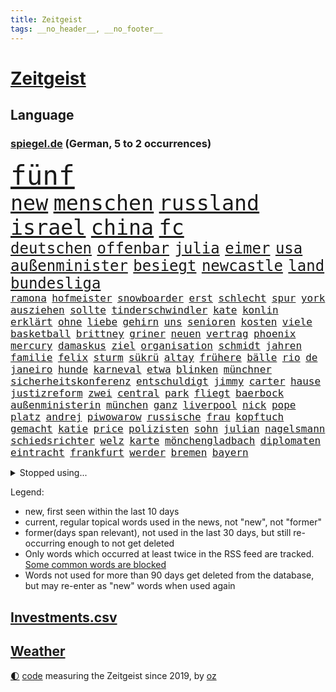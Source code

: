 ```yaml
---
title: Zeitgeist
tags: __no_header__, __no_footer__
---
```


# [Zeitgeist](https://oliz.io/zeitgeist/)

## Language

<h3><a href="https://www.spiegel.de" target="_blank">spiegel.de</a> (German, 5 to 2 occurrences)</h3>
<p style="font-family:monospace">
<span style="font-size:32pt"><a href="news_links.html#fünf" class="current">fünf</a></span>
<br>
<span style="font-size:25pt"><a href="news_links.html#new" class="current">new</a></span>
<span style="font-size:25pt"><a href="news_links.html#menschen" class="current">menschen</a></span>
<span style="font-size:25pt"><a href="news_links.html#russland" class="current">russland</a></span>
<span style="font-size:25pt"><a href="news_links.html#israel" class="current">israel</a></span>
<span style="font-size:25pt"><a href="news_links.html#china" class="current">china</a></span>
<span style="font-size:25pt"><a href="news_links.html#fc" class="current">fc</a></span>
<br>
<span style="font-size:18pt"><a href="news_links.html#deutschen" class="current">deutschen</a></span>
<span style="font-size:18pt"><a href="news_links.html#offenbar" class="current">offenbar</a></span>
<span style="font-size:18pt"><a href="news_links.html#julia" class="current">julia</a></span>
<span style="font-size:18pt"><a href="news_links.html#eimer" class="new">eimer</a></span>
<span style="font-size:18pt"><a href="news_links.html#usa" class="current">usa</a></span>
<span style="font-size:18pt"><a href="news_links.html#außenminister" class="current">außenminister</a></span>
<span style="font-size:18pt"><a href="news_links.html#besiegt" class="current">besiegt</a></span>
<span style="font-size:18pt"><a href="news_links.html#newcastle" class="current">newcastle</a></span>
<span style="font-size:18pt"><a href="news_links.html#land" class="current">land</a></span>
<span style="font-size:18pt"><a href="news_links.html#bundesliga" class="current">bundesliga</a></span>
<br>
<span style="font-size:12pt"><a href="news_links.html#ramona" class="current">ramona</a></span>
<span style="font-size:12pt"><a href="news_links.html#hofmeister" class="new">hofmeister</a></span>
<span style="font-size:12pt"><a href="news_links.html#snowboarder" class="new">snowboarder</a></span>
<span style="font-size:12pt"><a href="news_links.html#erst" class="current">erst</a></span>
<span style="font-size:12pt"><a href="news_links.html#schlecht" class="current">schlecht</a></span>
<span style="font-size:12pt"><a href="news_links.html#spur" class="current">spur</a></span>
<span style="font-size:12pt"><a href="news_links.html#york" class="current">york</a></span>
<span style="font-size:12pt"><a href="news_links.html#ausziehen" class="new">ausziehen</a></span>
<span style="font-size:12pt"><a href="news_links.html#sollte" class="current">sollte</a></span>
<span style="font-size:12pt"><a href="news_links.html#tinderschwindler" class="new">tinderschwindler</a></span>
<span style="font-size:12pt"><a href="news_links.html#kate" class="current">kate</a></span>
<span style="font-size:12pt"><a href="news_links.html#konlin" class="new">konlin</a></span>
<span style="font-size:12pt"><a href="news_links.html#erklärt" class="current">erklärt</a></span>
<span style="font-size:12pt"><a href="news_links.html#ohne" class="current">ohne</a></span>
<span style="font-size:12pt"><a href="news_links.html#liebe" class="current">liebe</a></span>
<span style="font-size:12pt"><a href="news_links.html#gehirn" class="current">gehirn</a></span>
<span style="font-size:12pt"><a href="news_links.html#uns" class="current">uns</a></span>
<span style="font-size:12pt"><a href="news_links.html#senioren" class="current">senioren</a></span>
<span style="font-size:12pt"><a href="news_links.html#kosten" class="current">kosten</a></span>
<span style="font-size:12pt"><a href="news_links.html#viele" class="current">viele</a></span>
<span style="font-size:12pt"><a href="news_links.html#basketball" class="new">basketball</a></span>
<span style="font-size:12pt"><a href="news_links.html#brittney" class="current">brittney</a></span>
<span style="font-size:12pt"><a href="news_links.html#griner" class="current">griner</a></span>
<span style="font-size:12pt"><a href="news_links.html#neuen" class="current">neuen</a></span>
<span style="font-size:12pt"><a href="news_links.html#vertrag" class="current">vertrag</a></span>
<span style="font-size:12pt"><a href="news_links.html#phoenix" class="current">phoenix</a></span>
<span style="font-size:12pt"><a href="news_links.html#mercury" class="new">mercury</a></span>
<span style="font-size:12pt"><a href="news_links.html#damaskus" class="new">damaskus</a></span>
<span style="font-size:12pt"><a href="news_links.html#ziel" class="current">ziel</a></span>
<span style="font-size:12pt"><a href="news_links.html#organisation" class="current">organisation</a></span>
<span style="font-size:12pt"><a href="news_links.html#schmidt" class="current">schmidt</a></span>
<span style="font-size:12pt"><a href="news_links.html#jahren" class="current">jahren</a></span>
<span style="font-size:12pt"><a href="news_links.html#familie" class="current">familie</a></span>
<span style="font-size:12pt"><a href="news_links.html#felix" class="current">felix</a></span>
<span style="font-size:12pt"><a href="news_links.html#sturm" class="current">sturm</a></span>
<span style="font-size:12pt"><a href="news_links.html#sükrü" class="new">sükrü</a></span>
<span style="font-size:12pt"><a href="news_links.html#altay" class="new">altay</a></span>
<span style="font-size:12pt"><a href="news_links.html#frühere" class="current">frühere</a></span>
<span style="font-size:12pt"><a href="news_links.html#bälle" class="new">bälle</a></span>
<span style="font-size:12pt"><a href="news_links.html#rio" class="new">rio</a></span>
<span style="font-size:12pt"><a href="news_links.html#de" class="current">de</a></span>
<span style="font-size:12pt"><a href="news_links.html#janeiro" class="new">janeiro</a></span>
<span style="font-size:12pt"><a href="news_links.html#hunde" class="current">hunde</a></span>
<span style="font-size:12pt"><a href="news_links.html#karneval" class="new">karneval</a></span>
<span style="font-size:12pt"><a href="news_links.html#etwa" class="current">etwa</a></span>
<span style="font-size:12pt"><a href="news_links.html#blinken" class="current">blinken</a></span>
<span style="font-size:12pt"><a href="news_links.html#münchner" class="current">münchner</a></span>
<span style="font-size:12pt"><a href="news_links.html#sicherheitskonferenz" class="current">sicherheitskonferenz</a></span>
<span style="font-size:12pt"><a href="news_links.html#entschuldigt" class="current">entschuldigt</a></span>
<span style="font-size:12pt"><a href="news_links.html#jimmy" class="current">jimmy</a></span>
<span style="font-size:12pt"><a href="news_links.html#carter" class="current">carter</a></span>
<span style="font-size:12pt"><a href="news_links.html#hause" class="current">hause</a></span>
<span style="font-size:12pt"><a href="news_links.html#justizreform" class="current">justizreform</a></span>
<span style="font-size:12pt"><a href="news_links.html#zwei" class="current">zwei</a></span>
<span style="font-size:12pt"><a href="news_links.html#central" class="new">central</a></span>
<span style="font-size:12pt"><a href="news_links.html#park" class="current">park</a></span>
<span style="font-size:12pt"><a href="news_links.html#fliegt" class="current">fliegt</a></span>
<span style="font-size:12pt"><a href="news_links.html#baerbock" class="current">baerbock</a></span>
<span style="font-size:12pt"><a href="news_links.html#außenministerin" class="current">außenministerin</a></span>
<span style="font-size:12pt"><a href="news_links.html#münchen" class="current">münchen</a></span>
<span style="font-size:12pt"><a href="news_links.html#ganz" class="current">ganz</a></span>
<span style="font-size:12pt"><a href="news_links.html#liverpool" class="current">liverpool</a></span>
<span style="font-size:12pt"><a href="news_links.html#nick" class="current">nick</a></span>
<span style="font-size:12pt"><a href="news_links.html#pope" class="new">pope</a></span>
<span style="font-size:12pt"><a href="news_links.html#platz" class="current">platz</a></span>
<span style="font-size:12pt"><a href="news_links.html#andrej" class="current">andrej</a></span>
<span style="font-size:12pt"><a href="news_links.html#piwowarow" class="new">piwowarow</a></span>
<span style="font-size:12pt"><a href="news_links.html#russische" class="current">russische</a></span>
<span style="font-size:12pt"><a href="news_links.html#frau" class="current">frau</a></span>
<span style="font-size:12pt"><a href="news_links.html#kopftuch" class="current">kopftuch</a></span>
<span style="font-size:12pt"><a href="news_links.html#gemacht" class="current">gemacht</a></span>
<span style="font-size:12pt"><a href="news_links.html#katie" class="new">katie</a></span>
<span style="font-size:12pt"><a href="news_links.html#price" class="current">price</a></span>
<span style="font-size:12pt"><a href="news_links.html#polizisten" class="current">polizisten</a></span>
<span style="font-size:12pt"><a href="news_links.html#sohn" class="current">sohn</a></span>
<span style="font-size:12pt"><a href="news_links.html#julian" class="current">julian</a></span>
<span style="font-size:12pt"><a href="news_links.html#nagelsmann" class="current">nagelsmann</a></span>
<span style="font-size:12pt"><a href="news_links.html#schiedsrichter" class="current">schiedsrichter</a></span>
<span style="font-size:12pt"><a href="news_links.html#welz" class="new">welz</a></span>
<span style="font-size:12pt"><a href="news_links.html#karte" class="current">karte</a></span>
<span style="font-size:12pt"><a href="news_links.html#mönchengladbach" class="current">mönchengladbach</a></span>
<span style="font-size:12pt"><a href="news_links.html#diplomaten" class="current">diplomaten</a></span>
<span style="font-size:12pt"><a href="news_links.html#eintracht" class="current">eintracht</a></span>
<span style="font-size:12pt"><a href="news_links.html#frankfurt" class="current">frankfurt</a></span>
<span style="font-size:12pt"><a href="news_links.html#werder" class="current">werder</a></span>
<span style="font-size:12pt"><a href="news_links.html#bremen" class="current">bremen</a></span>
<span style="font-size:12pt"><a href="news_links.html#bayern" class="current">bayern</a></span>
</p>
<details>
<summary>Stopped using...</summary>
<p class="former" style="font-size:12pt">
arbeitsplatz(850) besorgt(850) dauerhaft(850) hervor(850) fürs(849) häufiger(849) livestream(849) wünscht(849) ausbruch(848) entwurf(848) evakuiert(848) saskia(848) scheinen(848) 2016(847) beobachten(847) freien(847) jörg(847) linie(847) verteidigungsministerin(847) christopher(846) entdecken(846) hacker(846) solle(846) eindruck(845) gelernt(845) organisationen(845) rand(845) rheinlandpfalz(845) schlechten(845) sicherheitsbehörden(845) termin(845) weitergeht(845) augen(844) erlitten(844) for(844) infektion(844) innenministerium(844) lobt(844) metern(844) tiefe(844) verbraucherschützer(844) wenden(844) zuge(844) bernd(843) draußen(843) humanitäre(843) höchststand(843) schlagzeilen(843) verrät(843) vorhaben(843) anne(842) esken(842) respekt(842) schwangerschaft(842) serien(842) verhängte(842) autofahrer(841) coronainfektion(841) deswegen(841) entdeckten(841) florian(841) kochen(841) passen(841) privaten(841) rafael(841) rechtsextremen(841) rom(841) spdpolitikerin(841) verunglückt(841) vieler(841) walter(841) übergeben(841) ausländische(840) entscheidend(840) gebraucht(840) höchste(840) natur(840) rainer(840) strafen(840) sänger(840) tödlicher(840) diskriminierung(839) erheblich(839) gebrochen(839) richtige(839) schoss(839) senkt(839) versehentlich(839) äthiopien(839) bahnhof(838) besonderen(838) freie(838) impfstoff(838) kochinstitut(838) kontrollieren(838) rät(838) sowie(838) standen(838) außer(837) bestimmten(837) bundesstaat(837) illegalen(837) inszeniert(837) neuem(837) sendet(837) übernahme(837) falschen(836) konflikte(836) leitet(836) milliarde(836) mode(836) stürmer(836) usschauspielerin(836) verzichtet(836) beschließen(835) einsetzen(835) hölle(835) kehrte(835) restaurant(835) sicherte(835) widerspruch(835) erlebte(834) berühmte(833) flüchtlingen(833) fußballer(833) roman(833) versuchte(833) berater(832) nord(832) potsdam(832) reagierten(832) schaffte(832) souverän(832) unterstützer(832) wies(832) glücklich(831) william(831) ebenso(830) beiträge(829) entsetzen(829) garten(829) juristisch(829) kabul(829) distanz(827) moskaus(827) einnahmen(826) erfunden(826) bäume(825) deutsches(825) voraussetzungen(825) bundesgesundheitsminister(824) letztes(824) rollt(824) rasen(822) verzichten(822) bezeichnete(821) pfund(820) unterschrieben(820) whatsapp(820) landet(819) rechtsstreit(819) stürzen(819) mitarbeiterin(818) halbe(817) schockiert(817) freiwillig(816) präsenz(816) schneider(816) wachsen(813) einkommen(812) erstochen(812) museum(811) aufgabe(810) app(806) hype(804) thüringer(803) annäherung(801) tuchel(799) ausgaben(797) weitreichende(793) rakete(790) farbe(784) mehren(783) cdu/csu(780) bösen(777) wmtitel(776) variante(755) fotografiert(734) unwahrscheinlich(717) extremwetter(715) unzureichend(706) kannte(705) kryptowährungen(700) josef(699) strecken(680) abgestürzt(672) umständen(641) japanischen(632) lediglich(630) schwerste(627) fossile(608) benzinpreise(602) lee(593) sammelt(592) kündigten(585) strikt(576) seele(568) ermordung(558) flut(557) lebten(557) ausgefallen(552) 120(546) entlastung(539) staatskonzern(539) 20000(537) gestern(533) günstiges(530) anlage(522) king(521) zurückziehen(521) ussoldaten(518) world(516) schürt(515) teure(515) 2025(514) erreichte(504) atombombe(502) radikalen(494) schulden(491) finanzhilfen(489) betreten(486) kunstwerke(486) gazprom(480) erdgas(479) berufen(477) verschlechtert(475) erwärmung(474) morde(472) gaslieferungen(470) saal(462) 41(459) benutzt(459) obersten(453) methode(452) tödlichem(450) wärme(446) vorgesehen(444) vorbereitungen(443) bekannteste(442) winfried(437) extremer(435) quält(435) akw(434) wirtschaftlich(432) einfacher(428) strompreise(426) sank(424) zustande(422) explodieren(420) pink(417) schütze(417) verabschieden(416) verteuert(416) beliebten(414) rätselhafter(414) vergabe(414) riskiert(411) ebay(410) fdpminister(407) nadal(403) problematisch(399) spielplan(392) australier(390) match(390) mild(385) wandern(385) pelé(384) schwieriger(381) bundesaußenministerin(378) desto(378) damalige(377) teppich(376) expremier(374) helikopter(371) 1972(369) unterscheiden(368) frankfurts(367) krankheiten(366) report(365) unabhängiger(363) trick(360) westens(360) einheiten(358) 350(357) fähigkeiten(355) designer(354) oppositionellen(351) mohammed(344) 17jährige(343) 98(342) fortsetzen(339) abbau(337) schuster(337) verschwörung(335) drohten(330) energiepreisen(329) besetzte(326) fritz(326) unsicher(324) obergrenze(323) kasse(319) saporischschja(319) lindners(317) sexualisierte(315) landung(311) coronalockdowns(310) besatzer(309) starkes(308) wiedervereinigung(307) sizilien(303) ausschließlich(298) völkermord(298) beck(294) ausstieg(292) durchsuchen(292) gesenkt(292) anschuldigungen(287) pelosi(287) updates(287) diplomat(286) spritzen(285) filialen(278) iaea(277) recherchen(276) schlamm(274) verstehe(274) gefangenenaustausch(273) umstände(273) schau(270) unterlag(270) entschuldigte(269) exregierungschef(266) unterliegt(265) mobbing(263) weltverband(262) rüsten(258) steuerhinterziehung(258) andy(257) grünenpolitikerin(256) objekte(255) beerdigung(254) gelobt(254) lngterminal(253) ran(252) zunahme(252) dürre(251) elisabeth(250) einhalten(249) spottet(249) titelverteidiger(248) tauscht(247) beatrix(246) homosexuelle(246) homosexuellen(246) anzeige(245) cannabis(245) hadert(244) tiefer(244) unobericht(244) anerkennen(243) verfassungsbeschwerde(243) dividende(242) exmann(240) streichung(240) trümmer(239) straßenverkehr(238) galten(237) iris(237) spdgeneralsekretär(237) berüchtigten(236) irgendwann(236) verbrennungsmotor(236) lachen(235) verdiente(235) attestiert(234) naturkatastrophen(234) bewiesen(233) geltenden(233) panne(233) therapien(233) verbreitung(233) prompt(232) andrew(231) misshandelt(231) camper(230) paolo(230) grün(228) lenkt(228) wirtschaftslage(228) finde(226) vorstellung(226) millionenstrafe(225) übergewinnsteuer(225) standards(223) transportieren(223) schrumpfen(222) bewusstsein(221) vertraulichen(220) endgültige(216) angehen(215) niedersachsens(215) spdchefin(215) beteuert(214) körperliche(214) eigenheim(213) kronprinz(212) atomkraftwerken(211) stehende(211) atomkraftwerke(210) begegnen(210) oberstes(210) fehlenden(208) übergewinne(208) anruf(205) partien(205) fasst(204) reparationen(204) billig(203) festgenommene(203) einschlag(202) flugzeugbauer(202) horst(200) lieferengpässe(200) rechtliche(200) tennisspielerinnen(199) denys(198) festkleben(198) juristisches(198) klimaschützer(196) repressionen(196) ältesten(195) geräumt(193) 17jähriger(192) strompreis(192) verurteilen(189) überragende(189) czaja(187) oberster(187) glänzte(185) spielberg(185) üppige(185) demonstrierenden(184) parteifreunde(184) notruf(183) nebenwirkungen(182) summer(182) zweitgrößte(182) vertrauliche(181) traten(180) wärmepumpen(180) moderator(179) 14jährige(177) kilowattstunde(176) neukölln(176) shitstorm(175) umgehend(174) cdugeneralsekretär(173) pleiten(173) dunkel(172) garantiert(172) psychischen(172) quatsch(172) rad(172) tücken(172) vereinbarten(172) 1993(171) delegation(171) medizin(171) terminal(170) kandidierte(169) einsätzen(166) globes(166) heikle(165) alfons(164) diebstahl(164) elefanten(164) alex(163) schuhbeck(162) wenigstens(161) atomkraftwerk(160) erkenntnissen(160) schwachstellen(159) töne(159) energiesicherheit(156) faktor(155) brentford(153) chefredakteurin(153) archäologen(152) forschern(152) link(152) nachspiel(152) reiten(151) vizepräsident(151) geschwindigkeitsbegrenzung(149) stromnetz(149) umweg(149) beseitigung(148) boni(148) dunkle(148) umweltfreundlich(148) giovanni(147) havertz(147) leitung(147) geburtenrate(146) polizeichef(146) rappers(146) milliardengewinne(145) 2003(144) kindergarten(144) satellitenbilder(144) wohngeld(143) strategen(142) unterzahl(142) master(141) routinierter(141) wintershall(141) grundsatzrede(140) energiepolitik(139) gesundheitszustand(139) umgekehrt(139) denis(138) diskutierten(138) köhler(138) beliefern(137) hurrikan(137) raf(137) schief(137) monika(136) reinigung(136) rügt(136) spiegelrekonstruktion(136) stromsparen(136) tel(136) schafften(135) 38jähriger(134) landesarbeitsgericht(134) miese(134) begrenzte(133) spendet(133) werkstatt(133) betrogen(132) digitalminister(132) jahrhunderts(131) aufräumarbeiten(130) co₂ausstoß(129) ernüchternd(129) memoiren(129) psychologin(129) blanchett(127) cate(127) euparlaments(127) grippe(127) halbzeit(127) kompliziert(127) krawalle(127) onlineshopping(127) exoplaneten(126) turnieren(126) aviv(125) außenseiter(124) hauptdarstellerin(124) morgengrauen(124) tshirt(124) arroganz(123) manches(123) tafel(123) arabischen(122) monatlich(122) pokern(122) schutzmacht(122) schäuble(121) sondertribunal(121) gerecht(120) sportdirektor(120) habt(119) barrymore(118) drew(118) verfilmt(118) verstaatlichung(118) billigtarif(117) fabrik(117) gruppensieg(117) piqué(117) belege(116) future(116) peskow(116) weihnachten(116) liebte(115) steven(115) abwesenheit(114) flüssigerdgas(114) jauch(114) kubikmeter(114) pr(114) schiffsverkehr(114) spezialeinheit(114) enormen(113) spaltet(113) auszahlen(112) elbphilharmonie(112) globe(112) kaltluft(112) masha(112) tendenz(112) kommando(111) abraham(110) festgehalten(109) konjunkturprognosen(108) meldungen(108) geiger(107) liebling(107) desolate(106) gegenstände(106) ifo(106) rust(106) arbeiter(105) exnatogeneral(105) fdpfinanzminister(105) tatortvote(105) wegbaggern(105) anforderungen(104) doppelwumms(104) einkauf(104) lehrkräftemangel(104) mitspielen(104) verwandelte(103) möge(102) regierenden(102) tagebau(102) videoanalyse(102) überflutete(102) rechtsradikalen(101) unerträglich(101) begeisterte(100) chaotische(100) landesteilen(100) bundeshaushalt(99) planung(99) portion(98) vegetarisch(98) beruhigt(97) christiane(97) programme(97) baupreise(96) schlachtfeld(96) steve(96) verzögert(96) straffrei(95) gewehrt(94) tagebuch(94) absetzen(93) baukosten(93) göttingen(93) hochwasser(93) interessanten(93) operiert(93) sprühen(93) verflüssigtes(93) filtern(92) genuss(92) trage(92) aufgehängt(91) beantworten(91) dankesrede(91) eric(91) korruptionsskandal(91) minsk(91) pyrotechnik(91) wochenstart(91) exbotschafter(90) herausfinden(90) jederzeit(90) mittleren(90) sauerland(90) zentralratspräsident(90) zulassen(90) bulgarische(89) gestohlenen(89) interviewt(89) krimiserie(89) schneemangel(89) zentraler(89) eigenverantwortung(88) jean(88) räumlichkeiten(88) westküste(88) billigt(87) familienalltag(87) gwyneth(87) ipads(87) mächte(87) paltrow(87) pfefferspray(87) sinnlos(87) weltall(87) 99(86) erforschung(86) erleichterung(86) flugzeugs(86) kilimandscharo(86) kreditvergabe(86) langjähriger(86) scheuen(86) wechseljahren(86) 736(85) bernstein(85) champagner(85) eingesetzten(85) garzweiler(85) geschmack(85) heinrich(85) kronzeuge(85) rasanten(85) sieglosen(85) skisport(85) coronafälle(84) ehrlichkeit(84) grippewelle(84) milliardenverlust(84) y(84) as(83) auffällig(83) blind(83) reichste(83) überlastung(83) 75jährigen(82) berufstätig(82) cannabislegalisierung(82) darknet(82) dihk(82) ronja(82) rönne(82) serbischen(82) todeszahlen(82) widmen(82) zeitgemäß(82) zugeständnisse(82) zäh(82) gebastelt(81) kompromissen(81) kremls(81) südafrikas(81) absichern(80) blockaden(80) ernennung(80) hoffnungsschimmer(80) kaliforniens(80) kindesmissbrauchs(80) kredite(80) macs(80) misshandlung(80) postete(80) bedeckt(79) csugeneralsekretär(79) helme(79) huber(79) rabbinerschule(79) rückwirkend(79) lästert(78) antreibt(77) ausgemacht(77) basf(77) bewerbermangel(77) museums(77) gehaltskürzung(76) greene(76) grundgesetz(76) japanisches(76) marjorie(76) schaurig(76) steuerpflichtig(76) zentralrats(76) drosseln(75) kaulitz(75) planten(75) privatpersonen(75) wohnungsnot(75) blüte(74) dissidenten(74) männlicher(74) tabu(74) unesco(74) verbannen(74) webseite(74) zew(74) abwenden(73) bitter(73) erpressergruppe(73) faesers(73) koloniale(73) pistole(73) verunsichert(73) wahlkampfversprechen(73) ware(73) zewstudie(73) ampelpolitiker(72) eiskunstläuferin(72) intern(72) köstlich(72) menschenrechtsbeauftragte(72) redet(72) comedian(71) kaufpreis(71) meryl(71) streep(71) trainierte(71) vorzeichen(71) weltkriegs(71) dea(70) entscheidendes(70) klimaschutzbewegung(70) pasta(70) seehofer(70) spiegelbuch(70) aktienrente(69) buffett(69) enttarnt(69) fulham(69) gegengewicht(69) migrationshintergrund(69) verschicken(69) warren(69) zurückzubekommen(69) aufenthalt(68) brüsseler(68) haar(68) klimaaktivistinnen(68) privatjets(68) prozesses(68) stimmten(68) straßenblockaden(68) lockbit(67) rezessionssorgen(67) siemens(67) uralten(67) bosch(66) brandmann(66) positionspapier(66) rich(66) schleppt(66) ftx(65) hiphopproduzent(65) nachziehen(65) rekordniveau(65) repräsentantenhaus(65) beweist(64) borkum(64) desolaten(64) eberhard(64) milden(64) polieren(64) seattle(64) drahtzieher(63) klimabewegung(63) tomaten(63) bankmanfried(62) empfehlenswert(62) puppe(62) rsv(62) slogans(62) stimmzettel(62) 20jährigen(61) auftritten(61) handynutzer(61) kleineren(61) lanz(61) paradox(61) regimekritiker(61) repräsentantenhauses(61) ärmerer(61) abgründe(60) generalinspekteur(60) iwf(60) petersburg(60) umstrittensten(60) verschanzt(60) enthüllungen(59) fenster(59) frische(59) gitarre(59) helikopteraffäre(59) kabinettsmitglied(59) kostspieligen(59) tram(59) wohltätige(59) guangzhou(58) komplette(58) tessa(58) wundern(58) apokalypse(57) intimer(57) wintereinbruch(57) brugger(56) elternabend(56) geringen(56) schlanker(56) spiegelfamiliennewsletter(56) versicherung(56) bagger(55) braunkohletagebau(55) coronahilfen(55) steigern(55) steuerpolitik(55) testspiel(55) integrität(54) knotenpunkt(54) münzen(54) penis(54) saudiarabische(54) suspendierten(54) carla(53) fabian(53) garage(53) gesetzliche(53) organisatoren(53) umstürzende(53) auflaufen(52) bierhoff(52) rückschritt(52) verruf(52) ärmsten(52) dnipro(51) dunkelheit(51) greenpeace(51) haiti(51) hängepartie(51) tatsächlichen(51) verarbeiten(51) 165(50) duda(50) entschlüsselt(50) mitchell(50) vulkan(50) hintergründen(49) louis(49) verschlafen(49) abfahrer(48) duisburgessen(48) folgenden(48) forschungsteam(48) russlandgeschäfte(48) totale(48) 750000(47) evakuierungen(47) flügel(47) kletterer(47) abhilfe(46) exportieren(46) personenschützer(46) ausgerückt(45) düsteres(45) gasdeal(45) gelegenheit(45) lokomotiven(45) mitreißenden(45) stromerzeuger(45) strukturelle(45) tauchte(45) elternteile(44) erfolgschancen(44) gepardpanzer(44) parkplätze(44) unnötig(44) anzug(43) cook(43) erkennbar(43) informieren(43) interessenvertreter(43) lösegeld(43) mangelnder(43) metalband(43) pedro(43) regierungskritischer(43) chirurg(42) mahnung(42) shampoo(42) stockt(42) ach(41) bedauern(41) drastischer(41) kapital(41) monsterwelle(41) techniker(41) trotzt(41) choice(40) geräten(40) schnelleren(40) staatsdienst(40) aktionsplan(39) peruanische(39) schlüssel(39) streifzug(39) ölpreisdeckel(39) bezug(38) dr(38) dre(38) voraussetzung(38) wohneigentum(38) festzunehmen(37) geringe(37) handelspartner(37) luftabwehr(37) reihenfolge(37) revier(37) unangemessen(37) wirtschaftsgeschichte(37) anwendung(36) einbestellt(36) großkonzerne(36) kredit(36) lebenszeit(36) lubmin(36) permanente(36) schlagkraft(36) terrorverdächtige(36) verstärkung(36) 57jährige(35) alltägliche(35) biathletinnen(35) biontech(35) boy(35) chefredakteur(35) europe(35) unternehmenschef(35) baldiger(34) biathlonweltcup(34) boluarte(34) dina(34) fahrenden(34) favoritencheck(34) luxusmarke(34) spender(34) abrechnungen(33) knall(33) sprengsatz(33) wehrbeauftragte(33) chemotherapie(32) nepal(32) emissionshandel(31) güter(31) inventur(31) konditionen(31) mächtig(31) naher(31) thailands(31) weltbühne(31) wohnblock(31) beschleunigen(30) elementary(30) ftxgründer(30) projekts(30) weiterbildung(30) afdfraktion(29) annika(29) anwesenheit(29) heimweh(29) hinrichtungen(29) importe(29) innen(29) nannte(29) nhl(29) partnerschaften(29) afdpolitikerin(28) fächer(28) klimafreundlichen(28) merkwürdige(28) panzeri(28) passanten(28) puma(28) storch(28) verhältnismäßig(28) zurückgetretenen(28) übersterblichkeit(28) explodierte(27) kinderkriegen(27) selbstständige(27) todoliste(27) wildtiere(27) akute(26) chinese(26) ducks(26) gesundem(26) hagelte(26) juwelen(26) organisierten(26) philologenverband(26) theaters(26) ungeimpfte(26) argentinischen(25) belästigungsvorwürfe(25) entspannen(25) guardian(25) radio(25) unvorbereitete(25) verheerende(25) bellenhaus(24) burgtheater(24) doppelten(24) liberal(24) träger(24) autoritäre(23) erstatten(23) jana(23) kriegsgefangenen(23) mitgliederzahl(23) nachteil(23) protektionismus(23) revision(23) boom(22) bäumen(22) elektrizität(22) gescheiterte(22) granate(22) schwarzarbeit(22) tunnel(22) verwandtschaft(22) vorstand(22) yann(22) biolebensmitteln(21) kranken(21) mythos(21) schublade(21) strafrechtlich(21) weltlage(21) beträgt(20) böller(20) dreifacher(20) fabrikate(20) kreist(20) medienschelte(20) missbrauchsvorwürfen(20) untersagen(20) wucht(20) elektrische(19) fanatische(19) gläubigen(19) grundlegend(19) radler(19) schichten(19) stellvertretender(19) unschuld(19) volkswagenkonzern(19) zurückkaufen(19) enttäuschungen(18) geschlechtsneutrale(18) herausragenden(18) klimaschützerin(18) seelische(18) ampelpläne(17) datenschutzverstößen(17) arbeitstag(16) heilige(16) hochhaus(16) instabiler(16) klimaterroristen(16) mitfavorit(16) sonderzahlung(16) unwort(16) widerlich(16) zoll(16) brust(15) geldanlage(15) airbnb(14) anfänger(14) beschissen(14) bundesfinanzministerium(14) gebürtige(14) interviewte(14) legalen(14) protagonisten(14) rituale(14) schwulen(14) silvestervideo(14) vatikanstadt(14) bescheiden(13) foodwatch(13) fotografieren(13) neujahrsbotschaft(13) psychologen(13) schnees(13) urlaubsziele(13) verdächtigt(13) vornamen(13) ansätze(12) besetzung(12) bundesverteidigungsministerin(12) gianluca(12) ina(12) minderjährigen(12) peinliche(12) unglücklichen(12) vialli(12) 2038(11) bewusster(11) genussvoll(11) lieferanten(11) notfallsanitäter(11)
</p>
</details>
<p>Legend:
<ul>
<li><span class="new">new</span>, first seen within the last 10 days</li>
<li><span class="current">current</span>, regular topical words used in the news, not "new", not "former"</li>
<li><span class="former">former(days span relevant)</span>, not used in the last 30 days, but still re-occurring enough to not get deleted</li>
<li>Only words which occurred at least twice in the RSS feed are tracked. <a href="language/filters.py">Some common words are blocked</a></li>
<li>Words not used for more than 90 days get deleted from the database, but may re-enter as "new" words when used again</li>
</ul>
</p>

## [Investments](investments.html)[.csv](investments.csv)

## [Weather](weather.html)

<footer>
<a href="javascript:toggleTheme()" class="nav">🌓</a>
<a href="https://github.com/ooz/zeitgeist">code</a> measuring the Zeitgeist since 2019, by <a href="https://oliz.io">oz</a>
</footer>

